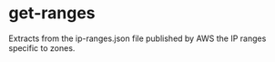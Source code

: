 # get-ranges
Extracts from the ip-ranges.json file published by AWS the IP ranges specific to zones.
